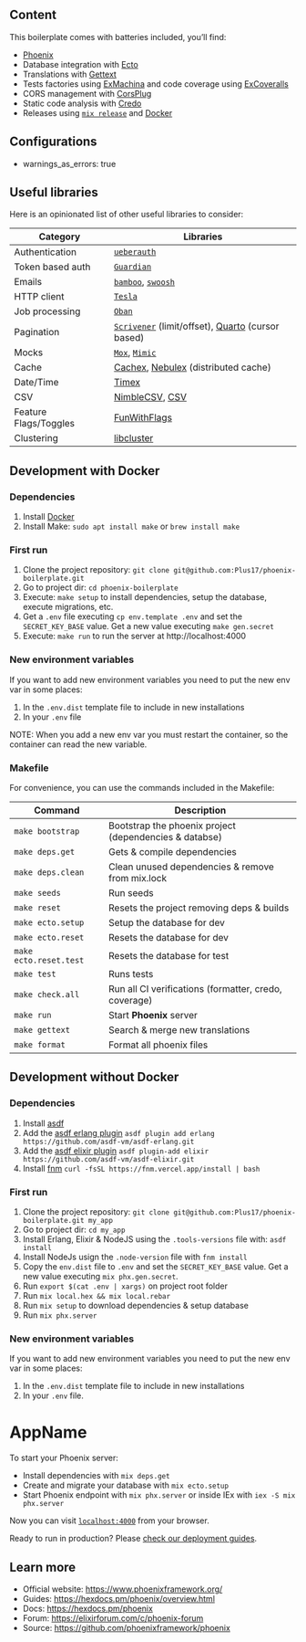 ## Content

This boilerplate comes with batteries included, you’ll find:

- [Phoenix](https://phoenixframework.org)
- Database integration with [Ecto](https://github.com/elixir-ecto/ecto)
- Translations with [Gettext](https://github.com/elixir-gettext/gettext)
- Tests factories using [ExMachina](https://github.com/thoughtbot/ex_machina) and code coverage using [ExCoveralls](https://github.com/parroty/excoveralls)
- CORS management with [CorsPlug](https://github.com/mschae/cors_plug)
- Static code analysis with [Credo](https://github.com/rrrene/credo)
- Releases using [`mix release`](https://hexdocs.pm/mix/Mix.Tasks.Release.html) and [Docker](https://www.docker.com)


## Configurations

- warnings_as_errors: true

## Useful libraries

Here is an opinionated list of other useful libraries to consider:

| Category                    | Libraries                                                                              |
| --------------------------- | -------------------------------------------------------------------------------------- |
| Authentication              | [`ueberauth`](https://github.com/ueberauth/ueberauth)                                  |
| Token based auth            | [`Guardian`](https://github.com/ueberauth/guardian)                                    |
| Emails                      | [`bamboo`](https://github.com/thoughtbot/bamboo), [`swoosh`](https://github.com/swoosh/swoosh) |
| HTTP client                 | [`Tesla`](https://github.com/teamon/tesla)                                   |
| Job processing              | [`Oban`](https://github.com/sorentwo/oban)
| Pagination                  | [`Scrivener`](https://github.com/drewolson/scrivener) (limit/offset), [Quarto](https://github.com/maartenvanvliet/quarto) (cursor based)|
| Mocks                       | [`Mox`](https://github.com/dashbitco/mox), [`Mimic`](https://github.com/edgurgel/mimic)   |
| Cache                       | [Cachex](https://github.com/whitfin/cachex), [Nebulex](https://github.com/cabol/nebulex) (distributed cache)   |
| Date/Time                   | [Timex](https://github.com/bitwalker/timex)                                                         |
| CSV                         | [NimbleCSV](https://github.com/dashbitco/nimble_csv), [CSV](https://github.com/beatrichartz/csv)  |
| Feature Flags/Toggles       | [FunWithFlags](https://github.com/tompave/fun_with_flags)                             |
| Clustering                  | [libcluster](https://github.com/bitwalker/libcluster)                                 |
## Development with Docker

### Dependencies

1. Install [Docker](https://www.docker.com/products/docker-desktop)
2. Install Make: `sudo apt install make` or `brew install make`

### First run

1. Clone the project repository: `git clone git@github.com:Plus17/phoenix-boilerplate.git`
2. Go to project dir: `cd phoenix-boilerplate`
3. Execute: `make setup` to install dependencies, setup the database, execute migrations, etc.
4. Get a `.env` file executing `cp env.template .env` and set the `SECRET_KEY_BASE` value. Get a new value executing `make gen.secret`
5. Execute: `make run` to run the server at http://localhost:4000
### New environment variables

If you want to add new environment variables you need to put the new env var in some places:

1. In the `.env.dist` template file to include in new installations
2. In your `.env` file

NOTE: When you add a new env var you must restart the container, so the container can read the new variable.
### Makefile

For convenience, you can use the commands included in the Makefile:

| Command                                                           | Description                                           |
| ----------------------------------------------------------------- | ----------------------------------------------------- |
| `make bootstrap`                                                  | Bootstrap the phoenix project (dependencies & databse)|
| `make deps.get`                                                   | Gets & compile dependencies                           |
| `make deps.clean`                                                 | Clean unused dependencies & remove from mix.lock      |
| `make seeds`                                                      | Run seeds                                             |
| `make reset`                                                      | Resets the project removing deps & builds             |
| `make ecto.setup`                                                 | Setup the database for dev                            |
| `make ecto.reset`                                                 | Resets the database for dev                           |
| `make ecto.reset.test`                                            | Resets the database for test                          |
| `make test`                                                       | Runs tests                                            |
| `make check.all`                                                  | Run all CI verifications (formatter, credo, coverage) |
| `make run`                                                        | Start **Phoenix** server                              |
| `make gettext`                                                    | Search & merge new translations                       |
| `make format`                                                     | Format all phoenix files                              |

## Development without Docker

### Dependencies

1. Install [asdf](https://asdf-vm.com/guide/getting-started.html#_1-install-dependencies)
2. Add the [asdf erlang plugin](https://github.com/asdf-vm/asdf-erlang) `asdf plugin add erlang https://github.com/asdf-vm/asdf-erlang.git`
3. Add the [asdf elixir plugin](https://github.com/asdf-vm/asdf-elixir) `asdf plugin-add elixir https://github.com/asdf-vm/asdf-elixir.git`
4. Install [fnm](https://github.com/Schniz/fnm) `curl -fsSL https://fnm.vercel.app/install | bash`
### First run

1. Clone the project repository: `git clone git@github.com:Plus17/phoenix-boilerplate.git my_app`
2. Go to project dir: `cd my_app`
3. Install Erlang, Elixir & NodeJS using the `.tools-versions` file with: `asdf install`
4. Install NodeJs usign the `.node-version` file with `fnm install`
5. Copy the `env.dist` file to `.env` and set the `SECRET_KEY_BASE` value. Get a new value executing `mix phx.gen.secret`.
6. Run `export $(cat .env | xargs)` on project root folder
7. Run `mix local.hex && mix local.rebar`
8. Run `mix setup` to download dependencies & setup database
9. Run `mix phx.server`

### New environment variables

If you want to add new environment variables you need to put the new env var in some places:

1. In the `.env.dist` template file to include in new installations
2. In your `.env` file.
# AppName

To start your Phoenix server:

  * Install dependencies with `mix deps.get`
  * Create and migrate your database with `mix ecto.setup`
  * Start Phoenix endpoint with `mix phx.server` or inside IEx with `iex -S mix phx.server`

Now you can visit [`localhost:4000`](http://localhost:4000) from your browser.

Ready to run in production? Please [check our deployment guides](https://hexdocs.pm/phoenix/deployment.html).

## Learn more

  * Official website: https://www.phoenixframework.org/
  * Guides: https://hexdocs.pm/phoenix/overview.html
  * Docs: https://hexdocs.pm/phoenix
  * Forum: https://elixirforum.com/c/phoenix-forum
  * Source: https://github.com/phoenixframework/phoenix
